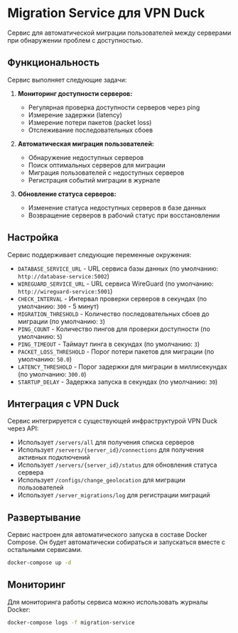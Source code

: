 # Migration Service для VPN Duck

Сервис для автоматической миграции пользователей между серверами при обнаружении проблем с доступностью.

## Функциональность

Сервис выполняет следующие задачи:

1. **Мониторинг доступности серверов:**
   - Регулярная проверка доступности серверов через ping
   - Измерение задержки (latency)
   - Измерение потери пакетов (packet loss)
   - Отслеживание последовательных сбоев

2. **Автоматическая миграция пользователей:**
   - Обнаружение недоступных серверов
   - Поиск оптимальных серверов для миграции
   - Миграция пользователей с недоступных серверов
   - Регистрация событий миграции в журнале

3. **Обновление статуса серверов:**
   - Изменение статуса недоступных серверов в базе данных
   - Возвращение серверов в рабочий статус при восстановлении

## Настройка

Сервис поддерживает следующие переменные окружения:

- `DATABASE_SERVICE_URL` - URL сервиса базы данных (по умолчанию: `http://database-service:5002`)
- `WIREGUARD_SERVICE_URL` - URL сервиса WireGuard (по умолчанию: `http://wireguard-service:5001`)
- `CHECK_INTERVAL` - Интервал проверки серверов в секундах (по умолчанию: `300` - 5 минут)
- `MIGRATION_THRESHOLD` - Количество последовательных сбоев до миграции (по умолчанию: `3`)
- `PING_COUNT` - Количество пингов для проверки доступности (по умолчанию: `5`)
- `PING_TIMEOUT` - Таймаут пинга в секундах (по умолчанию: `3`)
- `PACKET_LOSS_THRESHOLD` - Порог потери пакетов для миграции (по умолчанию: `50.0`)
- `LATENCY_THRESHOLD` - Порог задержки для миграции в миллисекундах (по умолчанию: `300.0`)
- `STARTUP_DELAY` - Задержка запуска в секундах (по умолчанию: `30`)

## Интеграция с VPN Duck

Сервис интегрируется с существующей инфраструктурой VPN Duck через API:

- Использует `/servers/all` для получения списка серверов
- Использует `/servers/{server_id}/connections` для получения активных подключений
- Использует `/servers/{server_id}/status` для обновления статуса сервера
- Использует `/configs/change_geolocation` для миграции пользователей
- Использует `/server_migrations/log` для регистрации миграций

## Развертывание

Сервис настроен для автоматического запуска в составе Docker Compose. Он будет автоматически собираться и запускаться вместе с остальными сервисами.

```bash
docker-compose up -d
```

## Мониторинг

Для мониторинга работы сервиса можно использовать журналы Docker:

```bash
docker-compose logs -f migration-service
```